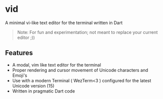 # vid

A minimal vi-like text editor for the terminal written in Dart 

> Note: For fun and experimentation; not meant to replace your current editor ;))

## Features

- A modal, vim like text editor for the terminal
- Proper rendering and cursor movement of Unicode characters and Emoji's
- Use with a modern Terminal ( WezTerm<3 ) configured for the latest Unicode version (15)
- Written in pragmatic Dart code
